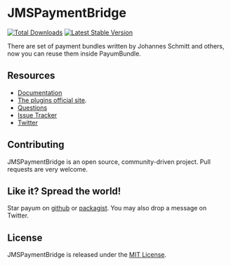 # JMSPaymentBridge
[![Total Downloads](https://poser.pugx.org/payum/jms-payment-bridge/d/total.png)](https://packagist.org/packages/payum/jms-payment-bridge) [![Latest Stable Version](https://poser.pugx.org/payum/jms-payment-bridge/version.png)](https://packagist.org/packages/payum/jms-payment-bridge)

There are set of payment bundles written by Johannes Schmitt and others, now you can reuse them inside PayumBundle.

## Resources

* [Documentation](http://payum.forma-dev.com/documentation#JMSPaymentBridge)
* [The plugins official site](http://jmsyst.com/bundles/JMSPaymentCoreBundle).
* [Questions](http://stackoverflow.com/questions/tagged/payum)
* [Issue Tracker](https://github.com/Payum/JMSPaymentBridge/issues)
* [Twitter](https://twitter.com/payumphp)

## Contributing

JMSPaymentBridge is an open source, community-driven project. Pull requests are very welcome.

## Like it? Spread the world!

Star payum on [github](https://github.com/Payum/JMSPaymentBridge) or [packagist](https://packagist.org/packages/payum/jms-payment-bridge).
You may also drop a message on Twitter.

## License

JMSPaymentBridge is released under the [MIT License](LICENSE).

